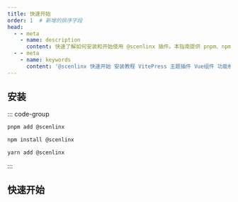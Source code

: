 ```yaml
---
title: 快速开始
order: 1  # 新增的排序字段
head:
  - - meta
    - name: description
      content: 快速了解如何安装和开始使用 @scenlinx 插件。本指南提供 pnpm、npm 和 yarn 安装命令，并概述了主题导入、首页定制、内容组件如公告栏、视频、评论等核心功能模块的入口。
  - - meta
    - name: keywords
      content: '@scenlinx 快速开始 安装教程 VitePress 主题插件 Vue组件 功能模块 pnpm npm yarn 导入主题 首页公告栏 侧边栏链接 视频组件 站点统计'
---
```


## 安装

::: code-group

```sh [pnpm]
pnpm add @scenlinx
```

```sh [npm]
npm install @scenlinx
```

```sh [yarn]
yarn add @scenlinx
```

:::

## 快速开始

<BoxCube
  :items="[
    {
      name: '导入主题',
      link: 'theme',
      icon: 'heroicons:puzzle-piece-solid',
      color: '#ff9800',
      alt: '导入主题图标'
    },
    {
      name: '首页公告栏',
      link: 'Announcement',
      icon: 'heroicons-solid:megaphone',
      color: '#e74c3c',
      alt: '首页公告栏图标'
    },
    {
      name: '首页下划线',
      link: 'HomeUnderline',
      icon: 'heroicons:paint-brush-solid',
      color: '#3498db',
      alt: '首页下划线图标'
    },
    {
      name: '视频组件',
      link: 'DocVideoLink',
      icon: 'heroicons-solid:video-camera',
      color: '#f39c12',
      alt: '视频组件图标'
    },
    {
      name: '链接卡片',
      link: 'LinkCard',
      icon: 'heroicons-solid:rectangle-group',
      color: '#1abc9c',
      alt: '链接卡片图标'
    },
    {
      name: '图片描述',
      link: 'Image-description',
      icon: 'heroicons-solid:photo',
      color: '#2ecc71',
      alt: '图片描述图标'
    },
    {
      name: '站点统计',
      link: 'analytics',
      icon: 'heroicons:chart-bar-square-solid',
      color: '#007bff',
      alt: '站点统计图标'
    }
  ]"
/>
